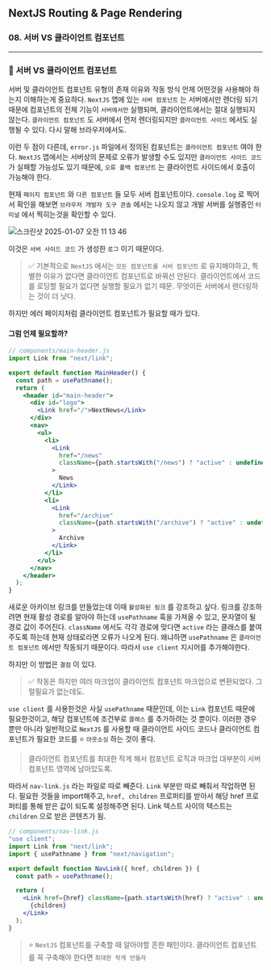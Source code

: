 ## NextJS Routing & Page Rendering

### 08. 서버 VS 클라이언트 컴포넌트

---

### 📌 서버 VS 클라이언트 컴포넌트

서버 및 클라이언트 컴포넌트 유형의 존재 이유와 작동 방식 언제 어떤것을 사용해야 하는지 이해하는게 중요하다.
`NextJS` 앱에 있는
`서버 컴포넌트` 는 서버에서만 렌더링 되기 때문에 컴포넌트의 전체 기능이 `서버에서만` 실행되며, 클라이언트에서는 절대 실행되지 않는다.
`클라이언트 컴포넌트` 도 서버에서 먼저 렌더링되지만 `클라이언트 사이드` 에서도 실행될 수 있다. 다시 말해 브라우저에서도.

이런 두 점이 다른데, `error.js` 파일에서 정의된 컴포넌트는 `클라이언트 컴포넌트` 여야 한다.
`NextJS` 앱에서는 서버상의 문제로 오류가 발생할 수도 있지만 `클라이언트 사이드 코드` 가 실패할 가능성도 있기 때문에, `오류 폴백 컴포넌트` 는 클라이언트 사이드에서 호출이 가능해야 한다.

현재 `페이지 컴포넌트` 와 `다른 컴포넌트` 들 모두 서버 컴포넌트이다.
`console.log` 로 찍어서 확인을 해보면 `브라우저 개발자 도구 콘솔` 에서는 나오지 않고 개발 서버를 실행중인 `터미널` 에서 찍히는것을 확인할 수 있다.

![스크린샷 2025-01-07 오전 11 13 46](https://github.com/user-attachments/assets/c2b88b72-7edc-48e5-bfcd-72bdd92d65df)

이것은 `서버 사이드 코드` 가 생성한 `로그` 이기 때문이다.

> ✅ 기본적으로 `NextJS` 에서는 `모든 컴포넌트를 서버 컴포넌트` 로 유지해야하고, 특별한 이유가 없다면 클라이언트 컴포넌트로 바꿔선 안된다. 클라이언트에서 코드를 로딩할 필요가 없다면 실행할 필요가 없기 때문.
> 무엇이든 서버에서 렌더링하는 것이 더 낫다.

하지만 에러 페이지처럼 클라이언트 컴포넌트가 필요할 때가 있다.

#### 그럼 언제 필요할까?

```jsx
// components/main-header.js
import Link from "next/link";

export default function MainHeader() {
  const path = usePathname();
  return (
    <header id="main-header">
      <div id="logo">
        <Link href="/">NextNews</Link>
      </div>
      <nav>
        <ul>
          <li>
            <Link
              href="/news"
              className={path.startsWith("/news") ? "active" : undefined}
            >
              News
            </Link>
          </li>
          <li>
            <Link
              href="/archive"
              className={path.startsWith("/archive") ? "active" : undefined}
            >
              Archive
            </Link>
          </li>
        </ul>
      </nav>
    </header>
  );
}
```

새로운 아카이브 링크를 만들었는데 이때 `활성화된 링크` 를 강조하고 싶다.
링크를 강조하려면 현재 활성 경로를 알아야 하는데 `usePathname` 훅을 가져올 수 있고, 문자열이 될 경로 값이 주어진다.
`className` 에서도 각각 경로에 맞다면 `active` 라는 클래스를 붙여주도록 하는데 현재 상태로라면 오류가 나오게 된다. 왜냐하면 `usePathname` 은 `클라이언트 컴포넌트` 에서만 작동되기 때문이다.
따라서 `use client` 지시어를 추가해야한다.

하지만 이 방법은 `결점` 이 있다.

> ✅ 작동은 하지만 여러 마크업이 클라이언트 컴포넌트 마크업으로 변환되었다. 그럴필요가 없는데도.

`use client` 를 사용한것은 사실 `usePathname` 때문인데, 이는 `Link` 컴포넌트 때문에 필요한것이고, 해당 컴포넌트에 조건부로 `클래스` 를 추가하려는 것 뿐이다.
이러한 경우 뿐만 아니라 일반적으로 `NextJS` 를 사용할 때 클라이언트 사이드 코드나 클라이언트 컴포넌트가 필요한 코드를 ⭐️ `아웃소싱` 하는 것이 좋다.

> 클라이언트 컴포넌트를 최대한 작게 해서 컴포넌트 로직과 마크업 대부분이 서버 컴포넌트 영역에 남아있도록.

따라서 `nav-link.js` 라는 파일로 따로 빼준다.
`Link` 부분만 따로 빼줘서 작업하면 된다. 필요한 것들을 import해주고, `href, children` 프로퍼티를 받아서 해당 href 프로퍼티를 통해 받은 값이 되도록 설정해주면 된다.
Link 텍스트 사이의 텍스트는 `children` 으로 받은 콘텐츠가 됨.

```jsx
// components/nav-link.js
"use client";
import Link from "next/link";
import { usePathname } from "next/navigation";

export default function NavLink({ href, children }) {
  const path = usePathname();

  return (
    <Link href={href} className={path.startsWith(href) ? "active" : undefined}>
      {children}
    </Link>
  );
}
```

> ⭐️ `NextJS` 컴포넌트를 구축할 때 알아야할 흔한 패턴이다.
> 클라이언트 컴포넌트를 꼭 구축해야 한다면 `최대한 작게 만들자`
